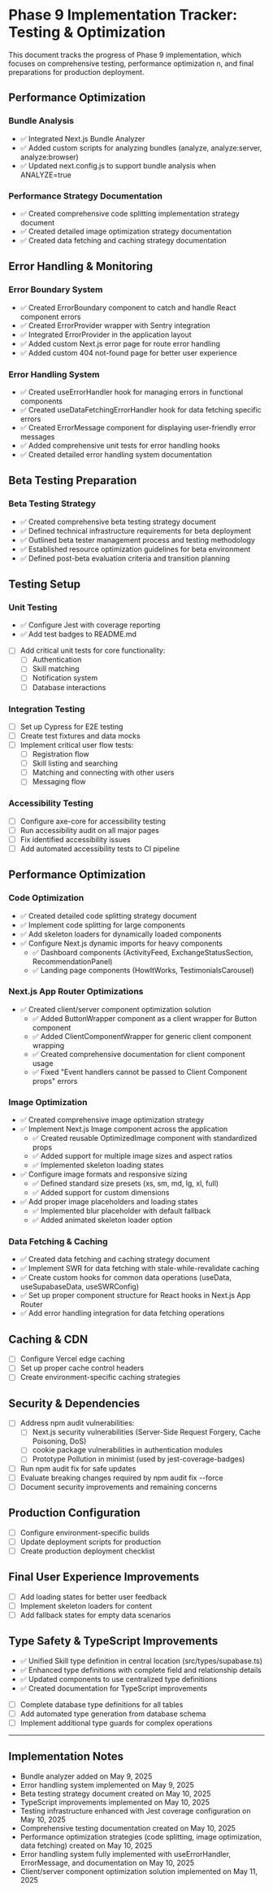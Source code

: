 # Phase 9 Implementation Tracker: Testing & Optimization

This document tracks the progress of Phase 9 implementation, which focuses on comprehensive testing, performance optimization
n, and final preparations for production deployment.

## Performance Optimization

### Bundle Analysis
- ✅ Integrated Next.js Bundle Analyzer
- ✅ Added custom scripts for analyzing bundles (analyze, analyze:server, analyze:browser)
- ✅ Updated next.config.js to support bundle analysis when ANALYZE=true

### Performance Strategy Documentation
- ✅ Created comprehensive code splitting implementation strategy document
- ✅ Created detailed image optimization strategy documentation
- ✅ Created data fetching and caching strategy documentation

## Error Handling & Monitoring

### Error Boundary System
- ✅ Created ErrorBoundary component to catch and handle React component errors
- ✅ Created ErrorProvider wrapper with Sentry integration
- ✅ Integrated ErrorProvider in the application layout
- ✅ Added custom Next.js error page for route error handling
- ✅ Added custom 404 not-found page for better user experience

### Error Handling System
- ✅ Created useErrorHandler hook for managing errors in functional components
- ✅ Created useDataFetchingErrorHandler hook for data fetching specific errors
- ✅ Created ErrorMessage component for displaying user-friendly error messages
- ✅ Added comprehensive unit tests for error handling hooks
- ✅ Created detailed error handling system documentation

## Beta Testing Preparation

### Beta Testing Strategy
- ✅ Created comprehensive beta testing strategy document
- ✅ Defined technical infrastructure requirements for beta deployment
- ✅ Outlined beta tester management process and testing methodology
- ✅ Established resource optimization guidelines for beta environment
- ✅ Defined post-beta evaluation criteria and transition planning

## Testing Setup

### Unit Testing
- ✅ Configure Jest with coverage reporting
- ✅ Add test badges to README.md
- [ ] Add critical unit tests for core functionality:
  - [ ] Authentication
  - [ ] Skill matching
  - [ ] Notification system
  - [ ] Database interactions

### Integration Testing
- [ ] Set up Cypress for E2E testing
- [ ] Create test fixtures and data mocks
- [ ] Implement critical user flow tests:
  - [ ] Registration flow
  - [ ] Skill listing and searching
  - [ ] Matching and connecting with other users
  - [ ] Messaging flow

### Accessibility Testing
- [ ] Configure axe-core for accessibility testing
- [ ] Run accessibility audit on all major pages
- [ ] Fix identified accessibility issues
- [ ] Add automated accessibility tests to CI pipeline

## Performance Optimization

### Code Optimization
- ✅ Created detailed code splitting strategy document
- ✅ Implement code splitting for large components
- ✅ Add skeleton loaders for dynamically loaded components
- ✅ Configure Next.js dynamic imports for heavy components
  - ✅ Dashboard components (ActivityFeed, ExchangeStatusSection, RecommendationPanel)
  - ✅ Landing page components (HowItWorks, TestimonialsCarousel)

### Next.js App Router Optimizations
- ✅ Created client/server component optimization solution
  - ✅ Added ButtonWrapper component as a client wrapper for Button component
  - ✅ Added ClientComponentWrapper for generic client component wrapping
  - ✅ Created comprehensive documentation for client component usage
  - ✅ Fixed "Event handlers cannot be passed to Client Component props" errors

### Image Optimization
- ✅ Created comprehensive image optimization strategy
- ✅ Implement Next.js Image component across the application
  - ✅ Created reusable OptimizedImage component with standardized props
  - ✅ Added support for multiple image sizes and aspect ratios
  - ✅ Implemented skeleton loading states
- ✅ Configure image formats and responsive sizing
  - ✅ Defined standard size presets (xs, sm, md, lg, xl, full)
  - ✅ Added support for custom dimensions
- ✅ Add proper image placeholders and loading states
  - ✅ Implemented blur placeholder with default fallback
  - ✅ Added animated skeleton loader option

### Data Fetching & Caching
- ✅ Created data fetching and caching strategy document
- ✅ Implement SWR for data fetching with stale-while-revalidate caching
- ✅ Create custom hooks for common data operations (useData, useSupabaseData, useSWRConfig)
- ✅ Set up proper component structure for React hooks in Next.js App Router
- ✅ Add error handling integration for data fetching operations

## Caching & CDN

- [ ] Configure Vercel edge caching
- [ ] Set up proper cache control headers
- [ ] Create environment-specific caching strategies

## Security & Dependencies

- [ ] Address npm audit vulnerabilities:
  - [ ] Next.js security vulnerabilities (Server-Side Request Forgery, Cache Poisoning, DoS)
  - [ ] cookie package vulnerabilities in authentication modules
  - [ ] Prototype Pollution in minimist (used by jest-coverage-badges)
- [ ] Run npm audit fix for safe updates
- [ ] Evaluate breaking changes required by npm audit fix --force
- [ ] Document security improvements and remaining concerns

## Production Configuration

- [ ] Configure environment-specific builds
- [ ] Update deployment scripts for production
- [ ] Create production deployment checklist

## Final User Experience Improvements

- [ ] Add loading states for better user feedback
- [ ] Implement skeleton loaders for content
- [ ] Add fallback states for empty data scenarios

## Type Safety & TypeScript Improvements

- ✅ Unified Skill type definition in central location (src/types/supabase.ts)
- ✅ Enhanced type definitions with complete field and relationship details
- ✅ Updated components to use centralized type definitions
- ✅ Created documentation for TypeScript improvements
- [ ] Complete database type definitions for all tables
- [ ] Add automated type generation from database schema
- [ ] Implement additional type guards for complex operations

---

## Implementation Notes

- Bundle analyzer added on May 9, 2025
- Error handling system implemented on May 9, 2025
- Beta testing strategy document created on May 10, 2025
- TypeScript improvements implemented on May 10, 2025
- Testing infrastructure enhanced with Jest coverage configuration on May 10, 2025
- Comprehensive testing documentation created on May 10, 2025
- Performance optimization strategies (code splitting, image optimization, data fetching) created on May 10, 2025
- Error handling system fully implemented with useErrorHandler, ErrorMessage, and documentation on May 10, 2025
- Client/server component optimization solution implemented on May 11, 2025
